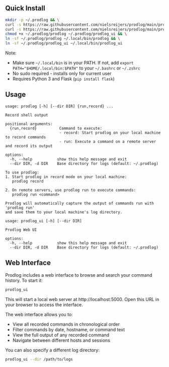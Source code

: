 ## Quick Install

```bash
mkdir -p ~/.prodlog && \
curl -s https://raw.githubusercontent.com/nielsreijers/prodlog/main/prodlog > ~/.prodlog/prodlog && \
curl -s https://raw.githubusercontent.com/nielsreijers/prodlog/main/prodlog_ui > ~/.prodlog/prodlog_ui && \
chmod +x ~/.prodlog/prodlog ~/.prodlog/prodlog_ui && \
ln -sf ~/.prodlog/prodlog ~/.local/bin/prodlog && \
ln -sf ~/.prodlog/prodlog_ui ~/.local/bin/prodlog_ui
```

Note: 
- Make sure `~/.local/bin` is in your PATH. If not, add `export PATH="$HOME/.local/bin:$PATH"` to your `~/.bashrc` or `~/.zshrc`
- No sudo required - installs only for current user
- Requires Python 3 and Flask (`pip install flask`)

## Usage

```
usage: prodlog [-h] [--dir DIR] {run,record} ...

Record shell output

positional arguments:
  {run,record}          Command to execute:
                        - record: Start prodlog on your local machine to record commands
                        - run: Execute a command on a remote server and record its output

options:
  -h, --help           show this help message and exit
  --dir DIR, -d DIR    Base directory for logs (default: ~/.prodlog)

To use prodlog:
1. Start prodlog in record mode on your local machine:
   prodlog record

2. On remote servers, use prodlog run to execute commands:
   prodlog run <command>

Prodlog will automatically capture the output of commands run with 'prodlog run'
and save them to your local machine's log directory.
```

```
usage: prodlog_ui [-h] [--dir DIR]

Prodlog Web UI

options:
  -h, --help           show this help message and exit
  --dir DIR, -d DIR    Base directory for logs (default: ~/.prodlog)
```

## Web Interface

Prodlog includes a web interface to browse and search your command history. To start it:

```bash
prodlog_ui
```

This will start a local web server at http://localhost:5000. Open this URL in your browser to access the interface.

The web interface allows you to:
- View all recorded commands in chronological order
- Filter commands by date, hostname, or command text
- View the full output of any recorded command
- Navigate between different hosts and sessions

You can also specify a different log directory:

```bash
prodlog_ui --dir /path/to/logs
```
